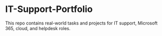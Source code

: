# IT-Support-Portfolio
This repo contains real-world tasks and projects for IT support, Microsoft 365, cloud, and helpdesk roles.

